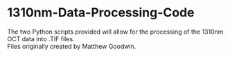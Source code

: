 # 1310nm-Data-Processing-Code
The two Python scripts provided will allow for the processing of the 1310nm OCT data into .TIF files. \
Files originally created by Matthew Goodwin.
